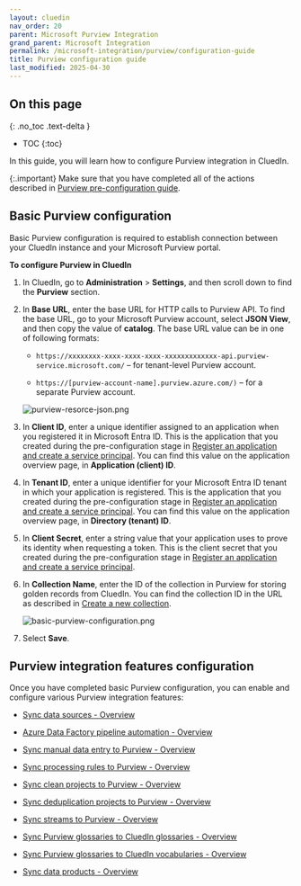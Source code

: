 ```yaml
---
layout: cluedin
nav_order: 20
parent: Microsoft Purview Integration
grand_parent: Microsoft Integration
permalink: /microsoft-integration/purview/configuration-guide
title: Purview configuration guide
last_modified: 2025-04-30
---
```

## On this page
{: .no_toc .text-delta }
- TOC
{:toc}

In this guide, you will learn how to configure Purview integration in CluedIn.

{:.important}
Make sure that you have completed all of the actions described in [Purview pre-configuration guide](/microsoft-integration/purview/pre-configuration-guide).

## Basic Purview configuration

Basic Purview configuration is required to establish connection between your CluedIn instance and your Microsoft Purview portal.

**To configure Purview in CluedIn**

1. In CluedIn, go to **Administration** > **Settings**, and then scroll down to find the **Purview** section.

1. In **Base URL**, enter the base URL for HTTP calls to Purview API. To find the base URL, go to your Microsoft Purview account, select **JSON View**, and then copy the value of **catalog**. The base URL value can be in one of following formats:

    - `https://xxxxxxxx-xxxx-xxxx-xxxx-xxxxxxxxxxxxx-api.purview-service.microsoft.com/` – for tenant-level Purview account.

    - `https://[purview-account-name].purview.azure.com/)` – for a separate Purview account.

    ![purview-resorce-json.png](../../assets/images/microsoft-integration/purview/purview-resorce-json.png)

1. In **Client ID**, enter a unique identifier assigned to an application when you registered it in Microsoft Entra ID. This is the application that you created during the pre-configuration stage in [Register an application and create a service principal](/microsoft-integration/purview/pre-configuration-guide#register-an-application-and-create-a-service-principal). You can find this value on the application overview page, in **Application (client) ID**.

1. In **Tenant ID**, enter a unique identifier for your Microsoft Entra ID tenant in which your application is registered. This is the application that you created during the pre-configuration stage in [Register an application and create a service principal](/microsoft-integration/purview/pre-configuration-guide#register-an-application-and-create-a-service-principal). You can find this value on the application overview page, in **Directory (tenant) ID**.

1. In **Client Secret**, enter a string value that your application uses to prove its identity when requesting a token. This is the client secret that you created during the pre-configuration stage in [Register an application and create a service principal](/microsoft-integration/purview/pre-configuration-guide#register-an-application-and-create-a-service-principal).

1. In **Collection Name**, enter the ID of the collection in Purview for storing golden records from CluedIn. You can find the collection ID in the URL as described in [Create a new collection](/microsoft-integration/purview/pre-configuration-guide#create-a-new-collection).

    ![basic-purview-configuration.png](../../assets/images/microsoft-integration/purview/basic-purview-configuration.png)

1. Select **Save**.

## Purview integration features configuration

Once you have completed basic Purview configuration, you can enable and configure various Purview integration features:

- [Sync data sources - Overview](https://dev.azure.com/CluedIn-io/CluedIn/_wiki/wikis/CluedIn.wiki/2434/Sync-data-sources)

- [Azure Data Factory pipeline automation - Overview](https://dev.azure.com/CluedIn-io/CluedIn/_wiki/wikis/CluedIn.wiki/2454/Azure-Data-Factory-pipeline-automation)

- [Sync manual data entry to Purview - Overview](https://dev.azure.com/CluedIn-io/CluedIn/_wiki/wikis/CluedIn.wiki/4044/Sync-manual-data-entry-to-Purview)

- [Sync processing rules to Purview - Overview](https://dev.azure.com/CluedIn-io/CluedIn/_wiki/wikis/CluedIn.wiki/4045/Sync-processing-rules-to-Purview)

- [Sync clean projects to Purview - Overview](https://dev.azure.com/CluedIn-io/CluedIn/_wiki/wikis/CluedIn.wiki/4047/Sync-clean-projects-to-Purview)

- [Sync deduplication projects to Purview - Overview](https://dev.azure.com/CluedIn-io/CluedIn/_wiki/wikis/CluedIn.wiki/4051/Sync-deduplication-projects-to-Purview)

- [Sync streams to Purview - Overview](https://dev.azure.com/CluedIn-io/CluedIn/_wiki/wikis/CluedIn.wiki/4053/Sync-streams-to-Purview)

- [Sync Purview glossaries to CluedIn glossaries - Overview](https://dev.azure.com/CluedIn-io/CluedIn/_wiki/wikis/CluedIn.wiki/2451/Sync-Purview-glossaries-to-CluedIn-glossaries)

- [Sync Purview glossaries to CluedIn vocabularies - Overview](https://dev.azure.com/CluedIn-io/CluedIn/_wiki/wikis/CluedIn.wiki/2444/Sync-Purview-glossaries-to-CluedIn-vocabularies)

- [Sync data products - Overview](https://dev.azure.com/CluedIn-io/CluedIn/_wiki/wikis/CluedIn.wiki/2453/Sync-data-products)